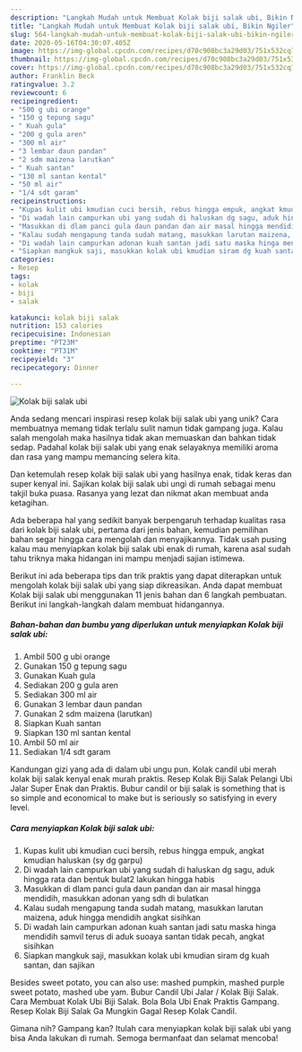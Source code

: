 ```yaml
---
description: "Langkah Mudah untuk Membuat Kolak biji salak ubi, Bikin Ngiler"
title: "Langkah Mudah untuk Membuat Kolak biji salak ubi, Bikin Ngiler"
slug: 564-langkah-mudah-untuk-membuat-kolak-biji-salak-ubi-bikin-ngiler
date: 2020-05-16T04:30:07.405Z
image: https://img-global.cpcdn.com/recipes/d70c908bc3a29d03/751x532cq70/kolak-biji-salak-ubi-foto-resep-utama.jpg
thumbnail: https://img-global.cpcdn.com/recipes/d70c908bc3a29d03/751x532cq70/kolak-biji-salak-ubi-foto-resep-utama.jpg
cover: https://img-global.cpcdn.com/recipes/d70c908bc3a29d03/751x532cq70/kolak-biji-salak-ubi-foto-resep-utama.jpg
author: Franklin Beck
ratingvalue: 3.2
reviewcount: 6
recipeingredient:
- "500 g ubi orange"
- "150 g tepung sagu"
- " Kuah gula"
- "200 g gula aren"
- "300 ml air"
- "3 lembar daun pandan"
- "2 sdm maizena larutkan"
- " Kuah santan"
- "130 ml santan kental"
- "50 ml air"
- "1/4 sdt garam"
recipeinstructions:
- "Kupas kulit ubi kmudian cuci bersih, rebus hingga empuk, angkat kmudian haluskan (sy dg garpu)"
- "Di wadah lain campurkan ubi yang sudah di haluskan dg sagu, aduk hingga rata dan bentuk bulat2 lakukan hingga habis"
- "Masukkan di dlam panci gula daun pandan dan air masal hingga mendidih, masukkan adonan yang sdh di bulatkan"
- "Kalau sudah mengapung tanda sudah matang, masukkan larutan maizena, aduk hingga mendidih angkat sisihkan"
- "Di wadah lain campurkan adonan kuah santan jadi satu maska hinga mendidih samvil terus di aduk suoaya santan tidak pecah, angkat sisihkan"
- "Siapkan mangkuk saji, masukkan kolak ubi kmudian siram dg kuah santan, dan sajikan"
categories:
- Resep
tags:
- kolak
- biji
- salak

katakunci: kolak biji salak 
nutrition: 153 calories
recipecuisine: Indonesian
preptime: "PT23M"
cooktime: "PT31M"
recipeyield: "3"
recipecategory: Dinner

---
```



![Kolak biji salak ubi](https://img-global.cpcdn.com/recipes/d70c908bc3a29d03/751x532cq70/kolak-biji-salak-ubi-foto-resep-utama.jpg)

Anda sedang mencari inspirasi resep kolak biji salak ubi yang unik? Cara membuatnya memang tidak terlalu sulit namun tidak gampang juga. Kalau salah mengolah maka hasilnya tidak akan memuaskan dan bahkan tidak sedap. Padahal kolak biji salak ubi yang enak selayaknya memiliki aroma dan rasa yang mampu memancing selera kita.

Dan ketemulah resep kolak biji salak ubi yang hasilnya enak, tidak keras dan super kenyal ini. Sajikan kolak biji salak ubi ungi di rumah sebagai menu takjil buka puasa. Rasanya yang lezat dan nikmat akan membuat anda ketagihan.

Ada beberapa hal yang sedikit banyak berpengaruh terhadap kualitas rasa dari kolak biji salak ubi, pertama dari jenis bahan, kemudian pemilihan bahan segar hingga cara mengolah dan menyajikannya. Tidak usah pusing kalau mau menyiapkan kolak biji salak ubi enak di rumah, karena asal sudah tahu triknya maka hidangan ini mampu menjadi sajian istimewa.


Berikut ini ada beberapa tips dan trik praktis yang dapat diterapkan untuk mengolah kolak biji salak ubi yang siap dikreasikan. Anda dapat membuat Kolak biji salak ubi menggunakan 11 jenis bahan dan 6 langkah pembuatan. Berikut ini langkah-langkah dalam membuat hidangannya.

<!--inarticleads1-->

##### Bahan-bahan dan bumbu yang diperlukan untuk menyiapkan Kolak biji salak ubi:

1. Ambil 500 g ubi orange
1. Gunakan 150 g tepung sagu
1. Gunakan  Kuah gula
1. Sediakan 200 g gula aren
1. Sediakan 300 ml air
1. Gunakan 3 lembar daun pandan
1. Gunakan 2 sdm maizena (larutkan)
1. Siapkan  Kuah santan
1. Siapkan 130 ml santan kental
1. Ambil 50 ml air
1. Sediakan 1/4 sdt garam


Kandungan gizi yang ada di dalam ubi ungu pun. Kolak candil ubi merah kolak biji salak kenyal enak murah praktis. Resep Kolak Biji Salak Pelangi Ubi Jalar Super Enak dan Praktis. Bubur candil or biji salak is something that is so simple and economical to make but is seriously so satisfying in every level. 

<!--inarticleads2-->

##### Cara menyiapkan Kolak biji salak ubi:

1. Kupas kulit ubi kmudian cuci bersih, rebus hingga empuk, angkat kmudian haluskan (sy dg garpu)
1. Di wadah lain campurkan ubi yang sudah di haluskan dg sagu, aduk hingga rata dan bentuk bulat2 lakukan hingga habis
1. Masukkan di dlam panci gula daun pandan dan air masal hingga mendidih, masukkan adonan yang sdh di bulatkan
1. Kalau sudah mengapung tanda sudah matang, masukkan larutan maizena, aduk hingga mendidih angkat sisihkan
1. Di wadah lain campurkan adonan kuah santan jadi satu maska hinga mendidih samvil terus di aduk suoaya santan tidak pecah, angkat sisihkan
1. Siapkan mangkuk saji, masukkan kolak ubi kmudian siram dg kuah santan, dan sajikan


Besides sweet potato, you can also use: mashed pumpkin, mashed purple sweet potato, mashed ube yam. Bubur Candil Ubi Jalar / Kolak Biji Salak. Cara Membuat Kolak Ubi Biji Salak. Bola Bola Ubi Enak Praktis Gampang. Resep Kolak Biji Salak Ga Mungkin Gagal Resep Kolak Candil. 

Gimana nih? Gampang kan? Itulah cara menyiapkan kolak biji salak ubi yang bisa Anda lakukan di rumah. Semoga bermanfaat dan selamat mencoba!
